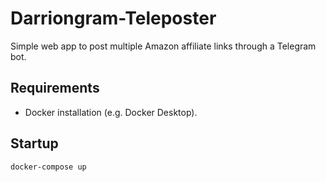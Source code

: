 # Darriongram-Teleposter
Simple web app to post multiple Amazon affiliate links through a Telegram bot.

## Requirements

- Docker installation (e.g. Docker Desktop).

## Startup

```sh
docker-compose up
```


